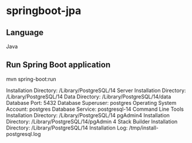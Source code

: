 # springboot-jpa

## Language
Java

##  Run Spring Boot application
mvn spring-boot:run


Installation Directory: /Library/PostgreSQL/14
Server Installation Directory: /Library/PostgreSQL/14
Data Directory: /Library/PostgreSQL/14/data
Database Port: 5432
Database Superuser: postgres
Operating System Account: postgres
Database Service: postgresql-14
Command Line Tools Installation Directory: /Library/PostgreSQL/14
pgAdmin4 Installation Directory: /Library/PostgreSQL/14/pgAdmin 4
Stack Builder Installation Directory: /Library/PostgreSQL/14
Installation Log: /tmp/install-postgresql.log
